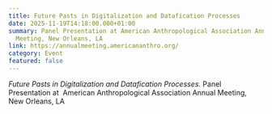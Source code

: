 ```yaml
---
title: Future Pasts in Digitalization and Datafication Processes
date: 2025-11-19T14:18:00.000+01:00
summary: Panel Presentation at American Anthropological Association Annual
  Meeting, New Orleans, LA
link: https://annualmeeting.americananthro.org/
category: Event
featured: false
---
```

*Future Pasts in Digitalization and Datafication Processes.* Panel Presentation
at  American Anthropological Association Annual Meeting, New Orleans, LA
